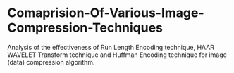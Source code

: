# Comaprision-Of-Various-Image-Compression-Techniques
Analysis of the effectiveness of Run Length Encoding technique, HAAR WAVELET Transform technique and Huffman Encoding technique for image (data) compression algorithm.
